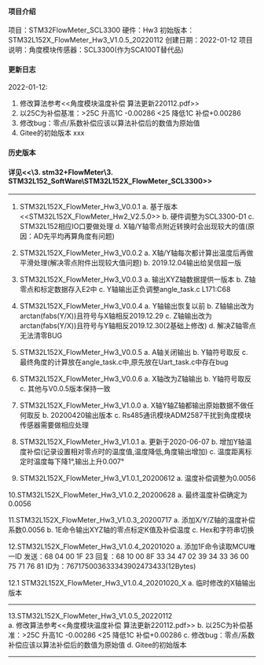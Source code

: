 #### 项目介绍
项目：STM32FlowMeter_SCL3300
硬件：Hw3
初始版本：STM32L152X_FlowMeter_Hw3_V1.0.5_20220112
创建日期：2022-01-12
项目说明：角度模块传感器：SCL3300(作为SCA100T替代品)

#### 更新日志
2022-01-12:
1. 修改算法参考<<角度模块温度补偿 算法更新220112.pdf>>
2. 以25C为补偿基准：>25C 升高1C -0.00286 <25 降低1C 补偿+0.00286
3. 修改bug：零点/系数补偿应该以算法补偿后的数值为原始值
4. Gitee的初始版本 xxx


#### 历史版本 
#### 详见<<\3. stm32+FlowMeter\3. STM32L152_SoftWare\STM32L152X_FlowMeter_SCL3300>>
*************************************************************************************************		
1. STM32L152X_FlowMeter_Hw3_V0.0.1 
a. 基于版本<<STM32L152X_FlowMeter_Hw2_V2.5.0>>
b. 硬件调整为SCL3300-D1
c. STM32L152相应IO口要做处理
d. X轴/Y轴零点附近转换时会出现较大的值(原因：AD先平均再算角度有问题)

2. STM32L152X_FlowMeter_Hw3_V0.0.2 
a. X轴/Y轴每次都计算出温度后再做平滑处理(解决零点附件出现较大值问题)
b. 2019.12.04输出给吴信超一版
								   
3. STM32L152X_FlowMeter_Hw3_V0.0.3 
a. 输出XYZ轴数据提供一版本
b. Z轴零点和标定数据存入E2中
c. Y轴输出正负调整angle_task.c L171:C68
								   
4. STM32L152X_FlowMeter_Hw3_V0.0.4 
a. Y轴输出恢复以前
b. Z轴输出改为arctan(fabs(Y/X))且符号与X轴相反2019.12.29
c. Z轴输出改为arctan(fabs(Y/X))且符号与Y轴相反2019.12.30(2基础上修改)
d. 解决Z轴零点无法清零BUG
								   
5. STM32L152X_FlowMeter_Hw3_V0.0.5 
a. A轴关闭输出
b. Y轴符号取反
c. 最终角度的计算放在angle_task.c中,原先放在Uart_task.c中存在bug
								   
6. STM32L152X_FlowMeter_Hw3_V0.0.6 
a. X轴改为Z轴输出
b. Y轴符号取反
c. 其他与V0.0.5版本保持一致
								   
7. STM32L152X_FlowMeter_Hw3_V1.0.0 
a. X轴Y轴Z轴都输出原始数据不做任何取反
b. 20200420输出版本
c. Rs485通讯模块ADM2587干扰到角度模块传感器需要做相应处理
								   
8. STM32L152X_FlowMeter_Hw3_V1.0.1 
a. 更新于2020-06-07
b. 增加Y轴温度补偿(记录设置相对零点时的温度值,温度降低,角度输出增加)
c. 温度距离标定时温度每下降1°,输出上升0.007°
								   
9. STM32L152X_FlowMeter_Hw3_V1.0.1_20200612
a. 温度补偿调整为0.0056
								   
10.STM32L152X_FlowMeter_Hw3_V1.0.2_20200628
a. 最终温度补偿确定为0.0056
								   
11.STM32L152X_FlowMeter_Hw3_V1.0.3_20200717
a. 添加X/Y/Z轴的温度补偿系数0.0056
b. 1E命令输出XYZ轴的零点标定K值及补偿温度
c. Hex和字符串切换
								  
12.STM32L152X_FlowMeter_Hw3_V1.0.4_20201020
a. 添加1F命令读取MCU唯一ID
   发送：68 04 00 1F 23
   回复：68 10 00 8F 33 34 47 02 39 34 33 36 00 75 71 76 81
   ID为：767175003633343902473433(12Bytes)
								   
12.1 STM32L152X_FlowMeter_Hw3_V1.0.4_20201020_X 
a. 临时修改的X轴输出版本
*************************************************************************************************
13.STM32L152X_FlowMeter_Hw3_V1.0.5_20220112   
a. 修改算法参考<<角度模块温度补偿 算法更新220112.pdf>>
b. 以25C为补偿基准：>25C 升高1C -0.00286 <25 降低1C 补偿+0.00286
c. 修改bug：零点/系数补偿应该以算法补偿后的数值为原始值
d. Gitee的初始版本
*************************************************************************************************